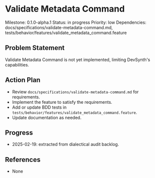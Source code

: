 # Validate Metadata Command
Milestone: 0.1.0-alpha.1
Status: in progress
Priority: low
Dependencies: docs/specifications/validate-metadata-command.md, tests/behavior/features/validate_metadata_command.feature

## Problem Statement
Validate Metadata Command is not yet implemented, limiting DevSynth's capabilities.


## Action Plan
- Review `docs/specifications/validate-metadata-command.md` for requirements.
- Implement the feature to satisfy the requirements.
- Add or update BDD tests in `tests/behavior/features/validate_metadata_command.feature`.
- Update documentation as needed.

## Progress
- 2025-02-19: extracted from dialectical audit backlog.

## References
- None
